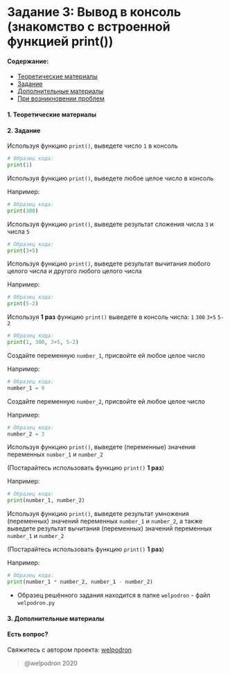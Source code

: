 # Задание 3: Вывод в консоль (знакомство с встроенной функцией print())

#### Содержание:

+ [Теоретические материалы](#THEORETICAL_MATERIALS)
+ [Задание](#TASK)
+ [Дополнительные материалы](#ADDITIONAL_MATERIALS)
+ [При возникновении проблем](#ISSUES)

#### <a name="THEORETICAL_MATERIALS"></a> 1. Теоретические материалы



#### <a name="TASK"></a> 2. Задание

Используя функцию `print()`, выведете число `1` в консоль

```python
# Образец кода: 
print(1)
```

Используя функцию `print()`, выведете любое целое число в консоль

Например: 

```python
# Образец кода: 
print(300)
```

Используя функцию `print()`, выведете результат сложения числа `3` и числа `5`

```python
# Образец кода: 
print(3+5)
```

Используя функцию `print()`, выведете результат вычитания любого целого числа и другого любого целого числа

Например: 

```python
# Образец кода: 
print(5-2)
```

Используя **1 раз** функцию `print()` выведете в консоль числа: `1` `300` `3+5` `5-2`

```python
# Образец кода: 
print(1, 300, 3+5, 5-2)
```

Создайте переменную `number_1`, присвойте ей любое целое число

Например: 

```python
# Образец кода: 
number_1 = 9
```

Создайте переменную `number_2`, присвойте ей любое целое число

Например: 

```python
# Образец кода: 
number_2 = 3
```

Используя функцию `print()`, выведете (переменные) значения переменных `number_1` и `number_2`

(Постарайтесь использовать функцию `print()` **1 раз**)

Например: 

```python
# Образец кода: 
print(number_1, number_2) 
```

Используя функцию `print()`, выведете результат умножения (переменных) значений переменных `number_1` и `number_2`, а также выведете результат вычитания (переменных) значений переменных `number_1` и `number_2`

(Постарайтесь использовать функцию `print()` **1 раз**)

Например: 

```python
# Образец кода: 
print(number_1 * number_2, number_1 - number_2)
```

* Образец решённого задания находится в папке `welpodron` - файл `welpodron.py`

#### <a name="ADDITIONAL_MATERIALS"></a> 3. Дополнительные материалы



#### <a name="ISSUES"></a> Есть вопрос?

Свяжитесь с автором проекта: [welpodron](https://vk.com/welpodron)

> @welpodron 2020